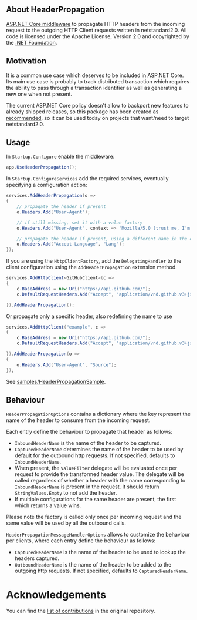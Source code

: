 ## About HeaderPropagation

[ASP.NET Core middleware](https://github.com/dotnet/aspnetcore/tree/main/src/Middleware/HeaderPropagation) to propagate HTTP headers from the incoming request to the outgoing HTTP Client requests written in netstandard2.0.
All code is licensed under the Apache License, Version 2.0 and copyrighted by the [.NET Foundation](https://dotnetfoundation.org/).

## Motivation
It is a common use case which deserves to be included in ASP.NET Core.
Its main use case is probably to track distributed transaction which requires the ability to pass through a transaction identifier as well as generating a new one when not present.

The current ASP.NET Core policy doesn't allow to backport new features to already shipped releases, so this package has been created as [recommended](https://github.com/aspnet/AspNetCore/pull/7921#issuecomment-479717164), so it can be used today on projects that want/need to target netstandard2.0.

## Usage

In `Startup.Configure` enable the middleware:

```csharp
app.UseHeaderPropagation();
```

In `Startup.ConfigureServices` add the required services, eventually specifying a configuration action:

```csharp
services.AddHeaderPropagation(o =>
{
    // propagate the header if present
    o.Headers.Add("User-Agent");

    // if still missing, set it with a value factory
    o.Headers.Add("User-Agent", context => "Mozilla/5.0 (trust me, I'm really Mozilla!)");

    // propagate the header if present, using a different name in the outbound request
    o.Headers.Add("Accept-Language", "Lang");
});
```

If you are using the `HttpClientFactory`, add the `DelegatingHandler` to the client configuration using the `AddHeaderPropagation` extension method.

```csharp
services.AddHttpClient<GitHubClient>(c =>
{
    c.BaseAddress = new Uri("https://api.github.com/");
    c.DefaultRequestHeaders.Add("Accept", "application/vnd.github.v3+json");

}).AddHeaderPropagation();
```

Or propagate only a specific header, also redefining the name to use

```csharp
services.AddHttpClient("example", c =>
{
    c.BaseAddress = new Uri("https://api.github.com/");
    c.DefaultRequestHeaders.Add("Accept", "application/vnd.github.v3+json");

}).AddHeaderPropagation(o =>
{
    o.Headers.Add("User-Agent", "Source");
});
```

See [samples/HeaderPropagationSample](samples/HeaderPropagationSample).

## Behaviour

`HeaderPropagationOptions` contains a dictionary where the key represent the name of the header to consume from the incoming request.

Each entry define the behaviour to propagate that header as follows:

- `InboundHeaderName` is the name of the header to be captured.
- `CapturedHeaderName` determines the name of the header to be used by default for the outbound http requests. If not specified, defaults to `InboundHeaderName`.
- When present, the `ValueFilter` delegate will be evaluated once per request to provide the transformed
header value. The delegate will be called regardless of whether a header with the name corresponding to `InboundHeaderName` is present in the request. It should return `StringValues.Empty` to not add the header.
- If multiple configurations for the same header are present, the first which returns a value wins.

Please note the factory is called only once per incoming request and the same value will be used by all the
outbound calls.

`HeaderPropagationMessageHandlerOptions` allows to customize the behaviour per clients, where each entry define the behaviour as follows:

- `CapturedHeaderName` is the name of the header to be used to lookup the headers captured.
- `OutboundHeaderName` is the name of the header to be added to the outgoing http requests. If not specified, defaults to `CapturedHeaderName`.

# Acknowledgements

You can find the [list of contributions](https://github.com/aspnet/AspNetCore/commits/master/src/Middleware/HeaderPropagation) in the original repository.
